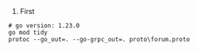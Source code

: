 1. First
```shell
# go version: 1.23.0
go mod tidy
protoc --go_out=. --go-grpc_out=. proto\forum.proto
```